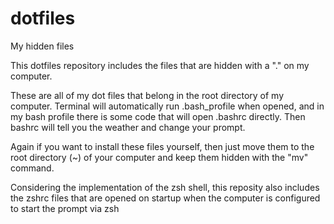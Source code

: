 # dotfiles
My hidden files

This dotfiles repository includes the files that are hidden with a "." on my computer. 

These are all of my dot files that belong in the root directory of my computer. Terminal will automatically run .bash_profile when opened, and in my bash profile there is some code that will open .bashrc directly. Then bashrc will tell you the weather and change your prompt.

Again if you want to install these files yourself, then just move them to the root directory (~) of your computer and keep them hidden with the "mv" command.

Considering the implementation of the zsh shell, this reposity also includes the zshrc files that are opened on startup when the computer is configured to start the prompt via zsh
